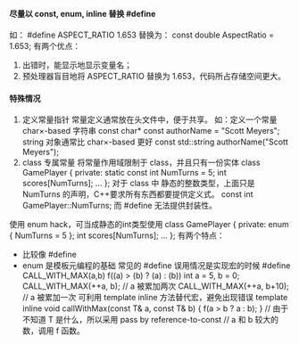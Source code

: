 #### 尽量以 const, enum, inline 替换 #define
如：
    #define ASPECT_RATIO 1.653
替换为：
    const double AspectRatio = 1.653;
有两个优点：
1. 出错时，能显示地显示变量名；
2. 预处理器盲目地将 ASPECT_RATIO 替换为 1.653，代码所占存储空间更大。


#### 特殊情况
1. 定义常量指针
常量定义通常放在头文件中，便于共享。
如：定义一个常量 char×-based 字符串
    const char* const authorName = "Scott Meyers";
string 对象通常比 char×-based 更好
    const std::string authorName("Scott Meyers");
2. class 专属常量
将常量作用域限制于 class，并且只有一份实体
    class GamePlayer {
    private:
        static const int NumTurns = 5;
        int scores[NumTurns];
        ...
    };
对于 class 中 静态的整数类型，上面只是 NumTurns 的声明，C++要求所有东西都要提供定义式。
    const int GamePlayer::NumTurns;
而 #define 无法提供封装性。

使用 enum hack，可当成静态的int类型使用
class GamePlayer {
private:
    enum { NumTurns = 5 };
    int scores[NumTurns];
    ...
};
有两个特点：
- 比较像 #define
- enum 是模板元编程的基础
常见的 #define 误用情况是实现宏的时候
    #define  CALL_WITH_MAX(a,b) f((a) > (b) ? (a) : (b))
    int a = 5, b = 0;
    CALL_WITH_MAX(++a, b);    // a 被累加两次
    CALL_WITH_MAX(++a, b+10); // a 被累加一次
可利用 template inline 方法替代宏，避免出现错误
template<typename T>
inline void callWithMax(const T& a, const T& b)
{
    f(a > b ? a : b);
}
// 由于不知道 T 是什么，所以采用 pass by reference-to-const
// a 和 b 较大的数，调用 f 函数。
